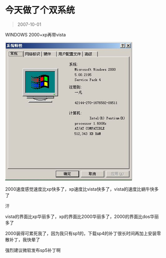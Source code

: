 # 今天做了个双系统 

> 2007-10-01

<div class="pcs-article-content_ptkaiapt4bxy_baiduscarticle" id="detailArticleContent_ptkaiapt4bxy_baiduscarticle">
 <p>
  WINDOWS 2000+xp再带vista
 </p>
 <img class="blogimg" small="0" src="images/519d9c9194a18e3880798973a46ff609.jpg"/>
 <p>
  2000速度感觉速度比xp快多了，xp速度比vista快多了，vista的速度比蜗牛快多了
 </p>
 <p>
  汗
 </p>
 <p>
  vista的界面比xp华丽多了，xp的界面比2000华丽多了，2000的界面比dos华丽多了
 </p>
 <p>
  2000装得可累死我了，因为我只有sp1的，下载sp4的补丁很长时间再加上安装零散补丁，我快晕了
 </p>
 <p>
  强烈建议微软发布sp5补丁啊
 </p>
</div>


